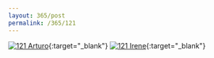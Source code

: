 ```yaml
---
layout: 365/post
permalink: /365/121
---
```


[![121 Arturo](https://c2.staticflickr.com/2/1623/23695451194_507d39c6c5_c.jpg)](https://www.flickr.com/photos/131440297@N08/23695451194/){:target="_blank"}
[![121 Irene](https://c2.staticflickr.com/2/1537/23696820853_0072392e26_c.jpg)](https://www.flickr.com/photos/25124902@N04/23696820853/){:target="_blank"}


>

>
